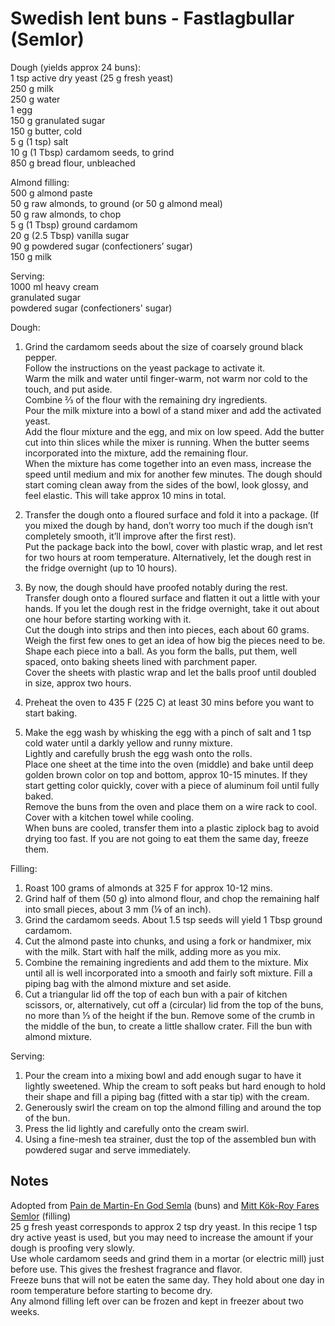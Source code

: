 # Swedish lent buns - Fastlagbullar (Semlor)

Dough (yields approx 24 buns):  
1 tsp active dry yeast (25 g fresh yeast)  
250 g milk  
250 g water  
1 egg  
150 g granulated sugar  
150 g butter, cold  
5 g (1 tsp) salt  
10 g (1 Tbsp) cardamom seeds, to grind  
850 g bread flour, unbleached  

Almond filling:  
500 g almond paste  
50 g raw almonds, to ground (or 50 g almond meal)  
50 g raw almonds, to chop  
5 g (1 Tbsp) ground cardamom  
20 g (2.5 Tbsp) vanilla sugar  
90 g powdered sugar (confectioners’ sugar)  
150 g milk

Serving:  
1000 ml heavy cream  
granulated sugar  
powdered sugar (confectioners' sugar)

Dough:  
1. Grind the cardamom seeds about the size of coarsely ground black pepper.  
Follow the instructions on the yeast package to activate it.  
Warm the milk and water until finger-warm, not warm nor cold to the touch, and put aside.  
Combine ⅔ of the flour with the remaining dry ingredients.  
Pour the milk mixture into a bowl of a stand mixer and add the activated yeast.  
Add the flour mixture and the egg, and mix on low speed. Add the butter cut into thin slices while the mixer is running. When the butter seems incorporated into the mixture, add the remaining flour.  
When the mixture has come together into an even mass, increase the speed until medium and mix for another few minutes. The dough should start coming clean away from the sides of the bowl, look glossy, and feel elastic. This will take approx 10 mins in total.

1. Transfer the dough onto a floured surface and fold it into a package. (If you mixed the dough by hand, don’t worry too much if the dough isn’t completely smooth, it’ll improve after the first rest).  
Put the package back into the bowl, cover with plastic wrap, and let rest for two hours at room temperature. Alternatively, let the dough rest in the fridge overnight (up to 10 hours).

1. By now, the dough should have proofed notably during the rest.  
Transfer dough onto a floured surface and flatten it out a little with your hands. If you let the dough rest in the fridge overnight, take it out about one hour before starting working with it.  
Cut the dough into strips and then into pieces, each about 60 grams. Weigh the first few ones to get an idea of how big the pieces need to be.  
Shape each piece into a ball. As you form the balls, put them, well spaced, onto baking sheets lined with parchment paper.  
Cover the sheets with plastic wrap and let the balls proof until doubled in size, approx two hours.

1. Preheat the oven to 435 F (225 C) at least 30 mins before you want to start baking.

1. Make the egg wash by whisking the egg with a pinch of salt and 1 tsp cold water until a darkly yellow and runny mixture.  
Lightly and carefully brush the egg wash onto the rolls.  
Place one sheet at the time into the oven (middle) and bake until deep golden brown color on top and bottom, approx 10-15 minutes. If they start getting color quickly, cover with a piece of aluminum foil until fully baked.  
Remove the buns from the oven and place them on a wire rack to cool. Cover with a kitchen towel while cooling.  
When buns are cooled, transfer them into a plastic ziplock bag to avoid drying too fast. If you are not going to eat them the same day, freeze them.

Filling:  
1. Roast 100 grams of almonds at 325 F for approx 10-12 mins.
1. Grind half of them (50 g) into almond flour, and chop the remaining half into small pieces, about 3 mm (⅛ of an inch).  
1. Grind the cardamom seeds. About 1.5 tsp seeds will yield 1 Tbsp ground cardamom.  
1. Cut the almond paste into chunks, and using a fork or handmixer, mix with the milk. Start with half the milk, adding more as you mix.
1. Combine the remaining ingredients and add them to the mixture. Mix until all is well incorporated into a smooth and fairly soft mixture. Fill a piping bag with the almond mixture and set aside.
1. Cut a triangular lid off the top of each bun with a pair of kitchen scissors, or, alternatively, cut off a (circular) lid from the top of the buns, no more than ⅓ of the height if the bun. Remove some of the crumb in the middle of the bun, to create a little shallow crater. Fill the bun with almond mixture.

Serving:  
1. Pour the cream into a mixing bowl and add enough sugar to have it lightly sweetened. Whip the cream to soft peaks but hard enough to hold their shape and fill a piping bag (fitted with a star tip) with the cream.
1. Generously swirl the cream on top the almond filling and around the top of the bun.
1. Press the lid lightly and carefully onto the cream swirl.
1. Using a fine-mesh tea strainer, dust the top of the assembled bun with powdered sugar and serve immediately.

## Notes
Adopted from [Pain de Martin-En God Semla](http://paindemartin.se/?p=2073) (buns) and [Mitt Kök-Roy Fares Semlor](https://mittkok.expressen.se/recept/semlor-roy-fares/) (filling)  
25 g fresh yeast corresponds to approx 2 tsp dry yeast. In this recipe 1 tsp dry active yeast is used, but you may need to increase the amount if your dough is proofing very slowly.  
Use whole cardamom seeds and grind them in a mortar (or electric mill) just before use. This gives the freshest fragrance and flavor.  
Freeze buns that will not be eaten the same day. They hold about one day in room temperature before starting to become dry.  
Any almond filling left over can be frozen and kept in freezer about two weeks.



